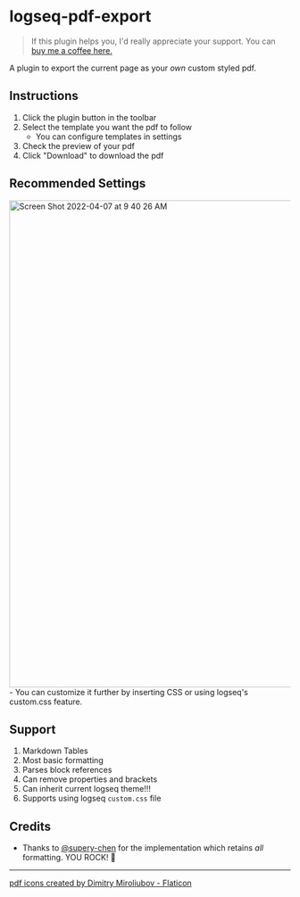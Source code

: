 # logseq-pdf-export
>If this plugin helps you, I'd really appreciate your support. You can [buy me a coffee here. ](https://www.buymeacoffee.com/sawhney17)

A plugin to export the current page as your *own* custom styled pdf.
## Instructions
1. Click the plugin button in the toolbar
2. Select the template you want the pdf to follow
    - You can configure templates in settings
3. Check the preview of your pdf
4. Click "Download" to download the pdf

## Recommended Settings
<img width="873" alt="Screen Shot 2022-04-07 at 9 40 26 AM" src="https://user-images.githubusercontent.com/80150109/162128157-93e0bd3a-7df4-4f0b-976b-64dc528968fc.png">
- You can customize it further by inserting CSS or using logseq's custom.css feature.

## Support
1. Markdown Tables
2. Most basic formatting
3. Parses block references
4. Can remove properties and brackets
5. Can inherit current logseq theme!!!
6. Supports using logseq `custom.css` file

## Credits
- Thanks to [@supery-chen](https://github.com/supery-chen?tab=repositories) for the implementation which retains _all_ formatting. YOU ROCK! 🎉
---
<a href="https://www.flaticon.com/free-icons/pdf" title="pdf icons">pdf icons created by Dimitry Miroliubov - Flaticon</a>
